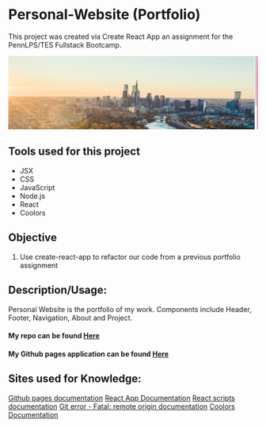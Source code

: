 # Personal-Website (Portfolio)

This project was created via Create React App an assignment for the PennLPS/TES Fullstack Bootcamp.

<img src= "Portfolio screenshot.jpg">


## Tools used for this project
- JSX
- CSS
- JavaScript
- Node.js
- React
- Coolors 


## Objective
1.	Use create-react-app to refactor our code from a previous portfolio assignment


## Description/Usage: 
Personal Website is the portfolio of my work.  Components include Header, Footer, Navigation, About and Project.


#### My repo can be found [Here](https://github.com/bmralph87/personal-website)

#### My Github pages application can be found [Here](https://bmralph87.github.io/personal-website/)


## Sites used for Knowledge:

[Github pages documentation](https://www.npmjs.com/package/gh-pages)
[React App Documentation](https://reactjs.org/docs/create-a-new-react-app.html)
[React scripts documentation](https://yarnpkg.com/package/react-scripts)
[Git error - Fatal: remote origin documentation](https://www.datree.io/resources/git-error-fatal-remote-origin-already-exists)
[Coolors Documentation](https://coolors.co/177e89-106575-084c61-db3a34-ffc857-323031)



